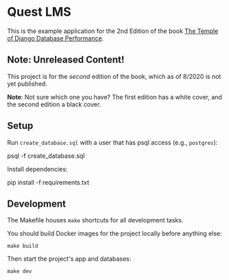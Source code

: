 # Quest LMS

This is the example application for the 2nd Edition of the book [The Temple of Django Database Performance](https://spellbookpress.com).

## Note: Unreleased Content!

This project is for the _second_ edition of the book, which as of 8/2020 is not yet published.

**Note**: Not sure which one you have? The first edition has a white cover, and the second edition a black cover.

## Setup

Run `create_database.sql` with a user that has psql access (e.g., `postgres`):

  psql -f create_database.sql

Install dependencies:

  pip install -f requirements.txt

## Development

The Makefile houses `make` shortcuts for all development tasks.

You should build Docker images for the project locally before anything else:

    make build
    
Then start the project's app and databases:

    make dev
